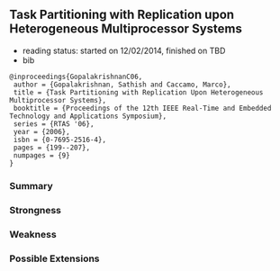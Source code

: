 ## Task Partitioning with Replication upon Heterogeneous Multiprocessor Systems

- reading status: started on 12/02/2014, finished on TBD
- bib
```
@inproceedings{GopalakrishnanC06,
 author = {Gopalakrishnan, Sathish and Caccamo, Marco},
 title = {Task Partitioning with Replication Upon Heterogeneous Multiprocessor Systems},
 booktitle = {Proceedings of the 12th IEEE Real-Time and Embedded Technology and Applications Symposium},
 series = {RTAS '06},
 year = {2006},
 isbn = {0-7695-2516-4},
 pages = {199--207},
 numpages = {9}
} 
```

### Summary


### Strongness

### Weakness

### Possible Extensions
